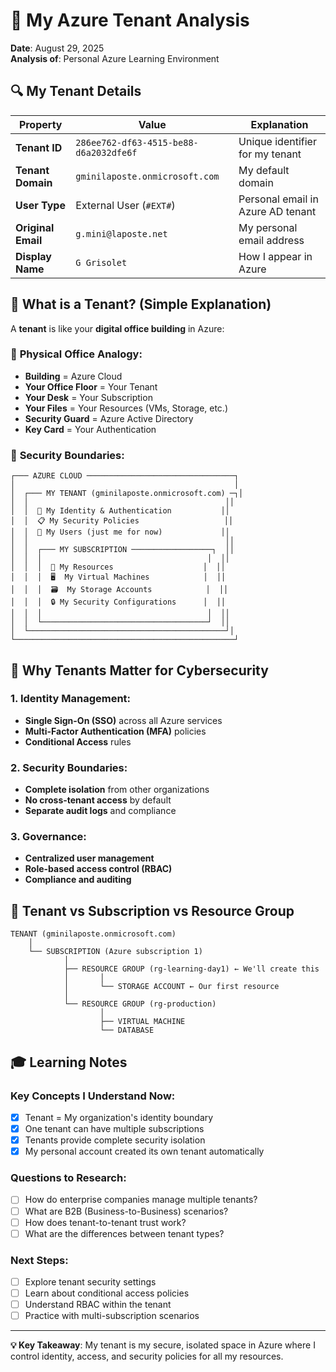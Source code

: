 # 🏢 My Azure Tenant Analysis

**Date**: August 29, 2025  
**Analysis of**: Personal Azure Learning Environment

## 🔍 **My Tenant Details**

| Property | Value | Explanation |
|----------|--------|-------------|
| **Tenant ID** | `286ee762-df63-4515-be88-d6a2032dfe6f` | Unique identifier for my tenant |
| **Tenant Domain** | `gminilaposte.onmicrosoft.com` | My default domain |
| **User Type** | External User (`#EXT#`) | Personal email in Azure AD tenant |
| **Original Email** | `g.mini@laposte.net` | My personal email address |
| **Display Name** | `G Grisolet` | How I appear in Azure |

## 🎯 **What is a Tenant? (Simple Explanation)**

A **tenant** is like your **digital office building** in Azure:

### 🏢 **Physical Office Analogy**:
- **Building** = Azure Cloud
- **Your Office Floor** = Your Tenant  
- **Your Desk** = Your Subscription
- **Your Files** = Your Resources (VMs, Storage, etc.)
- **Security Guard** = Azure Active Directory
- **Key Card** = Your Authentication

### 🔐 **Security Boundaries**:
```
┌─── AZURE CLOUD ─────────────────────────────────┐
│                                                 │
│  ┌─── MY TENANT (gminilaposte.onmicrosoft.com) ─┐│
│  │                                            ││
│  │  🔐 My Identity & Authentication           ││
│  │  📋 My Security Policies                   ││
│  │  👥 My Users (just me for now)             ││
│  │                                            ││
│  │  ┌─── MY SUBSCRIPTION ──────────────────┐  ││
│  │  │                                     │  ││
│  │  │  💾 My Resources                    │  ││
│  │  │  🖥️  My Virtual Machines            │  ││
│  │  │  🗃️  My Storage Accounts            │  ││
│  │  │  🔒 My Security Configurations      │  ││
│  │  │                                     │  ││
│  │  └─────────────────────────────────────┘  ││
│  └────────────────────────────────────────────┘│
└─────────────────────────────────────────────────┘
```

## 🚀 **Why Tenants Matter for Cybersecurity**

### **1. Identity Management**:
- **Single Sign-On (SSO)** across all Azure services
- **Multi-Factor Authentication (MFA)** policies
- **Conditional Access** rules

### **2. Security Boundaries**:
- **Complete isolation** from other organizations
- **No cross-tenant access** by default
- **Separate audit logs** and compliance

### **3. Governance**:
- **Centralized user management**
- **Role-based access control (RBAC)**
- **Compliance and auditing**

## 🔄 **Tenant vs Subscription vs Resource Group**

```
TENANT (gminilaposte.onmicrosoft.com)
    │
    └── SUBSCRIPTION (Azure subscription 1)
            │
            ├── RESOURCE GROUP (rg-learning-day1) ← We'll create this
            │       │
            │       └── STORAGE ACCOUNT ← Our first resource
            │
            └── RESOURCE GROUP (rg-production)
                    │
                    ├── VIRTUAL MACHINE
                    └── DATABASE
```

## 🎓 **Learning Notes**

### **Key Concepts I Understand Now**:
- [x] Tenant = My organization's identity boundary
- [x] One tenant can have multiple subscriptions  
- [x] Tenants provide complete security isolation
- [x] My personal account created its own tenant automatically

### **Questions to Research**:
- [ ] How do enterprise companies manage multiple tenants?
- [ ] What are B2B (Business-to-Business) scenarios?
- [ ] How does tenant-to-tenant trust work?
- [ ] What are the differences between tenant types?

### **Next Steps**:
- [ ] Explore tenant security settings
- [ ] Learn about conditional access policies
- [ ] Understand RBAC within the tenant
- [ ] Practice with multi-subscription scenarios

---

**💡 Key Takeaway**: My tenant is my secure, isolated space in Azure where I control identity, access, and security policies for all my resources.

